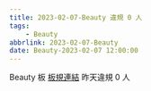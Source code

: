 ```yaml
---
title: 2023-02-07-Beauty 違規 0 人
tags:
    - Beauty
abbrlink: 2023-02-07-Beauty
date: Beauty-2023-02-07 12:00:00
---
```

Beauty 板 [板規連結](https://www.ptt.cc/bbs/Beauty/M.1630069980.A.84B.html)
昨天違規 0 人
